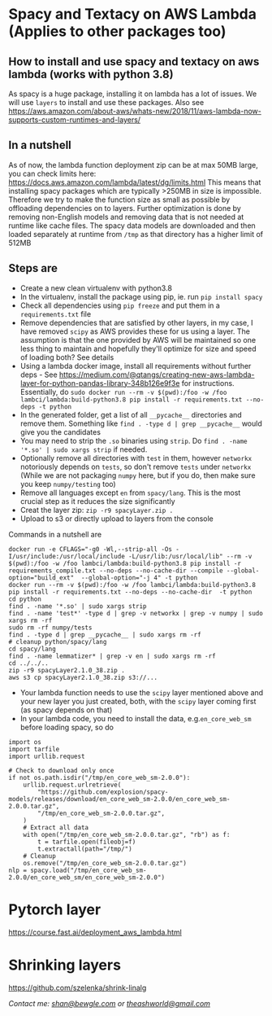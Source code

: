 # Spacy and Textacy on AWS Lambda (Applies to other packages too)

## How to install and use spacy and textacy on aws lambda (works with python 3.8)

As spacy is a huge package, installing it on lambda has a lot of issues. We will use `layers` to install and use these packages. Also see https://aws.amazon.com/about-aws/whats-new/2018/11/aws-lambda-now-supports-custom-runtimes-and-layers/

## In a nutshell
As of now, the lambda function deployment zip can be at max 50MB large, you can check limits here: https://docs.aws.amazon.com/lambda/latest/dg/limits.html This means that installing spacy packages which are typically >250MB in size is impossible. Therefore we try to make the function size as small as possible by offloading dependencies on to layers. Further optimization is done by removing non-English models and removing data that is not needed at runtime like cache files. The spacy data models are downloaded and then loaded separately at runtime from `/tmp` as that directory has a higher limit of 512MB

## Steps are
- Create a new clean virtualenv with python3.8
- In the virtualenv, install the package using pip, ie. run `pip install spacy`
- Check all dependencies using `pip freeze` and put them in a `requirements.txt` file
- Remove dependencies that are satisfied by other layers, in my case, I have removed `scipy` as AWS provides these for us using a layer. The assumption is that the one provided by AWS will be maintained so one less thing to maintain and hopefully they'll optimize for size and speed of loading both? See details  
- Using a lambda docker image, install all requirements without further deps - See https://medium.com/@qtangs/creating-new-aws-lambda-layer-for-python-pandas-library-348b126e9f3e for instructions. Essentially, do `sudo docker run --rm -v $(pwd):/foo -w /foo lambci/lambda:build-python3.8 pip install -r requirements.txt --no-deps -t python`
- In the generated folder, get a list of all `__pycache__` directories and remove them. Something like `find . -type d | grep __pycache__` would give you the candidates
- You may need to strip the `.so` binaries using `strip`. Do `find . -name '*.so' | sudo xargs strip` if needed.
- Optionally remove all directories with `test` in them, however `networkx` notoriously depends on `tests`, so don't remove `tests` under `networkx` (While we are not packaging `numpy` here, but if you do, then make sure you keep `numpy/testing` too)
- Remove all languages except `en` from `spacy/lang`. This is the most crucial step as it reduces the size significantly
- Creat the layer zip: `zip -r9 spacyLayer.zip .`
- Upload to s3 or directly upload to layers from the console

Commands in a nutshell are
```
docker run -e CFLAGS="-g0 -Wl,--strip-all -Os -I/usr/include:/usr/local/include -L/usr/lib:/usr/local/lib" --rm -v $(pwd):/foo -w /foo lambci/lambda:build-python3.8 pip install -r requirements_compile.txt --no-deps --no-cache-dir --compile --global-option="build_ext"  --global-option="-j 4" -t python
docker run --rm -v $(pwd):/foo -w /foo lambci/lambda:build-python3.8 pip install -r requirements.txt --no-deps --no-cache-dir  -t python
cd python
find . -name '*.so' | sudo xargs strip
find . -name 'test*' -type d | grep -v networkx | grep -v numpy | sudo xargs rm -rf
sudo rm -rf numpy/tests
find . -type d | grep __pycache__ | sudo xargs rm -rf
# cleanup python/spacy/lang
cd spacy/lang
find . -name lemmatizer* | grep -v en | sudo xargs rm -rf
cd ../../..
zip -r9 spacyLayer2.1.0_38.zip .
aws s3 cp spacyLayer2.1.0_38.zip s3://...
```


- Your lambda function needs to use the `scipy` layer mentioned above and your new layer you just created, both, with the `scipy` layer coming first (as spacy depends on that)
- In your lambda code, you need to install the data, e.g.`en_core_web_sm` before loading spacy, so do
```
import os
import tarfile
import urllib.request

# Check to download only once
if not os.path.isdir("/tmp/en_core_web_sm-2.0.0"):
    urllib.request.urlretrieve(
        "https://github.com/explosion/spacy-models/releases/download/en_core_web_sm-2.0.0/en_core_web_sm-2.0.0.tar.gz",
        "/tmp/en_core_web_sm-2.0.0.tar.gz",
    )
    # Extract all data
    with open("/tmp/en_core_web_sm-2.0.0.tar.gz", "rb") as f:
        t = tarfile.open(fileobj=f)
        t.extractall(path="/tmp/")
    # Cleanup
    os.remove("/tmp/en_core_web_sm-2.0.0.tar.gz")
nlp = spacy.load("/tmp/en_core_web_sm-2.0.0/en_core_web_sm/en_core_web_sm-2.0.0")

```

# Pytorch layer
https://course.fast.ai/deployment_aws_lambda.html

# Shrinking layers
https://github.com/szelenka/shrink-linalg 

*Contact me: shan@bewgle.com or theashworld@gmail.com*
